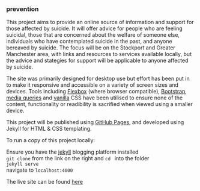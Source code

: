 ### prevention


This project aims to provide an online source of information and support for those affected by suicide. It will offer advice for people who are feeling suicidal, those that are concerned about the welfare of someone else, individuals who have contemplated suicide in the past, and anyone bereaved by suicide. The focus will be on the Stockport and Greater Manchester area, with links and resources to services available locally, but the advice and stategies for support will be applicable to anyone affected by suicide.

The site was primarily designed for desktop use but effort has been put in to make it responsive and accessible on a variety of screen sizes and devices. Tools including [Flexbox](http://flexboxin5.com/) (where browser compatible), [Bootstrap](http://getbootstrap.com/), [media queries](http://mediaqueri.es/) and [vanilla](http://uncyclopedia.wikia.com/wiki/Vanilla) CSS have been utilised to ensure none of the content, functionality or readibility is sacrified when viewed using a smaller device.

This project will be published using [GitHub Pages](http://stockport.github.io/), and developed using Jekyll for HTML & CSS templating.  

To run a copy of this project locally:

Ensure you have the [jekyll](http://jekyllrb.com/) blogging platform installed  
```git clone``` from the link on the right and ```cd ``` into the folder  
```jekyll serve```  
navigate to ```localhost:4000```  

The live site can be found [here](http://stockport.github.io/)
